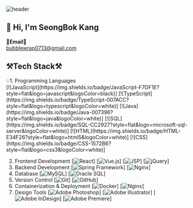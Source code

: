 ![header](https://capsule-render.vercel.app/api?type=waving&height=200&color=0:34D399,50:10B981,100:3B82F6&text=Welcome%20to%20Leo's%20github.&section=header&textBg=false&fontColor=ffffff&fontSize=32&fontAlign=50&animation=fadeIn&stroke=fffff&strokeWidth=1&fontAlignY=41)

## 👋 Hi, I'm SeongBok Kang
<Strong>📧Email📧</Strong><br>bubblewrap0713@gmail.com<br>

## ⚒️Tech Stack⚒️
<p display="inline-block">
💡1. Programming Languages <br>
[![JavaScript](https://img.shields.io/badge/JavaScript-F7DF1E?style=flat&logo=javascript&logoColor=black)]
[![TypeScript](https://img.shields.io/badge/TypeScript-007ACC?style=flat&logo=typescript&logoColor=white)]
[![Java](https://img.shields.io/badge/Java-007396?style=flat&logo=java&logoColor=white)]
[![SQL](https://img.shields.io/badge/SQL-CC2927?style=flat&logo=microsoft-sql-server&logoColor=white)]
[![HTML](https://img.shields.io/badge/HTML-E34F26?style=flat&logo=html5&logoColor=white)]
[![CSS](https://img.shields.io/badge/CSS-1572B6?style=flat&logo=css3&logoColor=white)]
</p>

2. Frontend Development
[![React](https://img.shields.io/badge/React-61DAFB?style=flat&logo=react&logoColor=black)]
[![Vue.js](https://img.shields.io/badge/Vue.js-4FC08D?style=flat&logo=vue.js&logoColor=white)]
[![JSP](https://img.shields.io/badge/JSP-007396?style=flat&logo=java&logoColor=white)]
[![jQuery](https://img.shields.io/badge/jQuery-0769AD?style=flat&logo=jquery&logoColor=white)]
3. Backend Development
[![Spring Framework](https://img.shields.io/badge/Spring-6DB33F?style=flat&logo=spring&logoColor=white)]
[![Nginx](https://img.shields.io/badge/Nginx-009639?style=flat&logo=nginx&logoColor=white)]
4. Database
[![MySQL](https://img.shields.io/badge/MySQL-4479A1?style=flat&logo=mysql&logoColor=white)]
[![Oracle SQL](https://img.shields.io/badge/OracleSQL-F80000?style=flat&logo=oracle&logoColor=white)]
5. Version Control
[![Git](https://img.shields.io/badge/Git-F05032?style=flat&logo=git&logoColor=white)]
[![GitHub](https://img.shields.io/badge/GitHub-181717?style=flat&logo=github&logoColor=white)]
6. Containerization & Deployment
[![Docker](https://img.shields.io/badge/Docker-2496ED?style=flat&logo=docker&logoColor=white)]
[![Nginx](https://img.shields.io/badge/Nginx-009639?style=flat&logo=nginx&logoColor=white)]
7. Design Tools
[![Adobe Photoshop](https://img.shields.io/badge/Adobe%20Photoshop-31A8FF?style=flat&logo=adobe-photoshop&logoColor=white)]
[![Adobe Illustrator](https://img.shields.io/badge/Adobe%20Illustrator-FF9A00?style=flat&logo=adobe-illustrator&logoColor=white)]
[![Adobe InDesign](https://img.shields.io/badge/Adobe%20InDesign-FF3366?style=flat&logo=adobe-indesign&logoColor=white)]
[![Adobe Premiere](https://img.shields.io/badge/Adobe%20Premiere-9999FF?style=flat&logo=adobe-premiere-pro&logoColor=white)]
